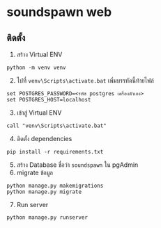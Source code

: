 # soundspawn web

## ติดตั้ง
1. สร้าง Virtual ENV
```
python -m venv venv
```

2. ไปที่ `venv\Scripts\activate.bat` เพิ่มบรรทัดนี้ท้ายไฟล์
```
set POSTGRES_PASSWORD=<รหัส postgres เครื่องตัวเอง>
set POSTGRES_HOST=localhost
```


3. เข้าสู่ Virtual ENV
```
call "venv\Scripts\activate.bat"
```

4. ติดตั้ง dependencies
```
pip install -r requirements.txt
```

5. สร้าง Database ชื่อว่า `soundspawn` ใน pgAdmin
6. migrate ข้อมูล
```
python manage.py makemigrations
python manage.py migrate
```

7. Run server
```
python manage.py runserver
```